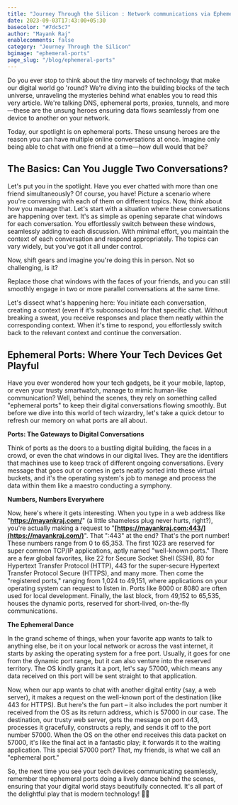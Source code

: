 ```yaml
---
title: "Journey Through the Silicon : Network communications via Ephemeral Ports"
date: 2023-09-03T17:43:00+05:30
basecolor: "#7dc5c7"
author: "Mayank Raj"
enablecomments: false
category: "Journey Through the Silicon"
bgimage: "ephemeral-ports"
page_slug: "/blog/ephemeral-ports"
---
```


Do you ever stop to think about the tiny marvels of technology that make our digital world go 'round? We're diving into the building blocks of the tech universe, unraveling the mysteries behind what enables you to read this very article. We're talking DNS, ephemeral ports, proxies, tunnels, and more—these are the unsung heroes ensuring data flows seamlessly from one device to another on your network.

Today, our spotlight is on ephemeral ports. These unsung heroes are the reason you can have multiple online conversations at once. Imagine only being able to chat with one friend at a time—how dull would that be?

## **The Basics: Can You Juggle Two Conversations?**

Let's put you in the spotlight. Have you ever chatted with more than one friend simultaneously? Of course, you have! Picture a scenario where you're conversing with each of them on different topics. Now, think about how you manage that. Let's start with a situation where these conversations are happening over text. It's as simple as opening separate chat windows for each conversation. You effortlessly switch between these windows, seamlessly adding to each discussion. With minimal effort, you maintain the context of each conversation and respond appropriately. The topics can vary widely, but you've got it all under control.

Now, shift gears and imagine you're doing this in person. Not so challenging, is it?

Replace those chat windows with the faces of your friends, and you can still smoothly engage in two or more parallel conversations at the same time.

Let's dissect what's happening here: You initiate each conversation, creating a context (even if it's subconscious) for that specific chat. Without breaking a sweat, you receive responses and place them neatly within the corresponding context. When it's time to respond, you effortlessly switch back to the relevant context and continue the conversation.

## **Ephemeral Ports: Where Your Tech Devices Get Playful**

Have you ever wondered how your tech gadgets, be it your mobile, laptop, or even your trusty smartwatch, manage to mimic human-like communication? Well, behind the scenes, they rely on something called "ephemeral ports" to keep their digital conversations flowing smoothly. But before we dive into this world of tech wizardry, let's take a quick detour to refresh our memory on what ports are all about.

**Ports: The Gateways to Digital Conversations**

Think of ports as the doors to a bustling digital building, the faces in a crowd, or even the chat windows in our digital lives. They are the identifiers that machines use to keep track of different ongoing conversations. Every message that goes out or comes in gets neatly sorted into these virtual buckets, and it's the operating system's job to manage and process the data within them like a maestro conducting a symphony.

**Numbers, Numbers Everywhere**

Now, here's where it gets interesting. When you type in a web address like "**https://mayankraj.com/**" (a little shameless plug never hurts, right?), you're actually making a request to "**[https://mayankraj.com:443/](https://mayankraj.com/)**". That ":443" at the end? That's the port number! These numbers range from 0 to 65,353. The first 1023 are reserved for super common TCP/IP applications, aptly named "well-known ports." There are a few global favorites, like 22 for Secure Socket Shell (SSH), 80 for Hypertext Transfer Protocol (HTTP), 443 for the super-secure Hypertext Transfer Protocol Secure (HTTPS), and many more. Then come the "registered ports," ranging from 1,024 to 49,151, where applications on your operating system can request to listen in. Ports like 8000 or 8080 are often used for local development. Finally, the last block, from 49,152 to 65,535, houses the dynamic ports, reserved for short-lived, on-the-fly communications.

**The Ephemeral Dance**

In the grand scheme of things, when your favorite app wants to talk to anything else, be it on your local network or across the vast internet, it starts by asking the operating system for a free port. Usually, it goes for one from the dynamic port range, but it can also venture into the reserved territory. The OS kindly grants it a port, let's say 57000, which means any data received on this port will be sent straight to that application.

Now, when our app wants to chat with another digital entity (say, a web server), it makes a request on the well-known port of the destination (like 443 for HTTPS). But here's the fun part – it also includes the port number it received from the OS as its return address, which is 57000 in our case. The destination, our trusty web server, gets the message on port 443, processes it gracefully, constructs a reply, and sends it off to the port number 57000. When the OS on the other end receives this data packet on 57000, it's like the final act in a fantastic play; it forwards it to the waiting application. This special 57000 port? That, my friends, is what we call an "ephemeral port."

So, the next time you see your tech devices communicating seamlessly, remember the ephemeral ports doing a lively dance behind the scenes, ensuring that your digital world stays beautifully connected. It's all part of the delightful play that is modern technology! 🎉🌐

